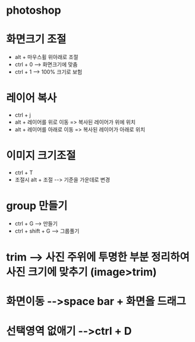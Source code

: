 # photoshop

# 화면크기 조절
- alt + 마우스휠 위아래로 조절
- ctrl + 0 --> 화면크기에 맞춤
- ctrl + 1 --> 100% 크기로 보험

# 레이어 복사
- ctrl + j
- alt + 레이어를 위로 이동 => 복사된 레이어가 위에 위치
- alt + 레이어를 아래로 이동 => 복사된 레이어가 아래로 위치

# 이미지 크기조절
- ctrl + T
- 조절시 alt + 조절 --> 기준을 가운데로 변경

# group 만들기
- ctrl + G --> 만들기
- ctrl + shift + G --> 그룹풀기

# trim --> 사진 주위에 투명한 부분 정리하여 사진 크기에 맞추기 (image>trim)

# 화면이동 -->space bar + 화면을 드래그

# 선택영역 없애기 -->ctrl + D
